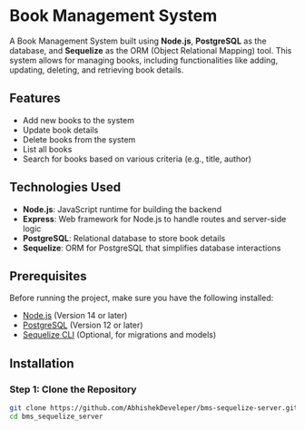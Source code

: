 # Book Management System

A Book Management System built using **Node.js**, **PostgreSQL** as the database, and **Sequelize** as the ORM (Object Relational Mapping) tool. This system allows for managing books, including functionalities like adding, updating, deleting, and retrieving book details.

## Features
- Add new books to the system
- Update book details
- Delete books from the system
- List all books
- Search for books based on various criteria (e.g., title, author)

## Technologies Used
- **Node.js**: JavaScript runtime for building the backend
- **Express**: Web framework for Node.js to handle routes and server-side logic
- **PostgreSQL**: Relational database to store book details
- **Sequelize**: ORM for PostgreSQL that simplifies database interactions

## Prerequisites
Before running the project, make sure you have the following installed:

- [Node.js](https://nodejs.org/en/) (Version 14 or later)
- [PostgreSQL](https://www.postgresql.org/download/) (Version 12 or later)
- [Sequelize CLI](https://sequelize.org/docs/v6/cli/) (Optional, for migrations and models)

## Installation

### Step 1: Clone the Repository
```bash
git clone https://github.com/AbhishekDeveleper/bms-sequelize-server.git
cd bms_sequelize_server

